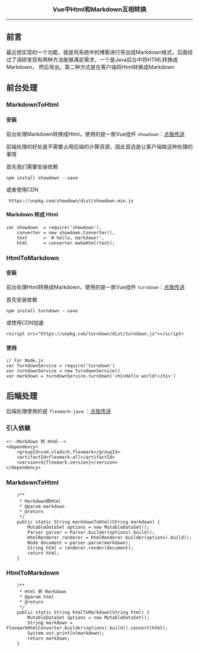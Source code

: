 ### <center>Vue中Html和Markdown互相转换
***
## 前言

最近想实现的一个功能，就是将系统中的博客进行导出成Markdown格式，后面经过了调研发现有两种方法能够满足需求，一个是Java后台中将HTML转换成Markdown， 然后导出。第二种方式是在客户端将Html转换成Markdown

## 前台处理

### MarkdownToHtml

#### 安装

前台处理Markdown转换成Html，使用的是一款Vue组件 `showdown`：[点我传送](https://github.com/showdownjs/showdown)

前端处理的好处是不需要占用后端的计算资源，因此首选是让客户端做这种处理的事情

首先我们需要安装依赖

```
npm install showdown --save
```

或者使用CDN

```
 https://unpkg.com/showdown/dist/showdown.min.js
```

#### Markdown 转成 Html

```
var showdown  = require('showdown'),
    converter = new showdown.Converter(),
    text      = '# hello, markdown!',
    html      = converter.makeHtml(text);
```

### HtmlToMarkdown

#### 安装

前台处理Html转换成Markdown，使用的是一款Vue组件 `turndown`：[点我传送](https://github.com/domchristie/turndown)

首先安装依赖

```
npm install turndown --save
```

或使用CDN加速

```
<script src="https://unpkg.com/turndown/dist/turndown.js"></script>
```

#### 使用

```
// For Node.js
var TurndownService = require('turndown')
var turndownService = new TurndownService()
var markdown = turndownService.turndown('<h1>Hello world!</h1>')
```

## 后端处理

后端处理使用的是 `flexmark-java` ：[点我传送](https://github.com/vsch/flexmark-java)

### 引入依赖

```
<!--Markdown 转 Html-->
<dependency>
    <groupId>com.vladsch.flexmark</groupId>
    <artifactId>flexmark-all</artifactId>
    <version>${flexmark.version}</version>
</dependency>
```

### MarkdownToHtml

```
    /**
     * Markdown转Html
     * @param markdown
     * @return
     */
    public static String markdownToHtml(String markdown) {
        MutableDataSet options = new MutableDataSet();
        Parser parser = Parser.builder(options).build();
        HtmlRenderer renderer = HtmlRenderer.builder(options).build();
        Node document = parser.parse(markdown);
        String html = renderer.render(document);
        return html;
    }
```

### HtmlToMarkdown

```
    /**
     * Html 转 Markdown
     * @param html
     * @return
     */
    public static String htmlToMarkdown(String html) {
        MutableDataSet options = new MutableDataSet();
        String markdown = FlexmarkHtmlConverter.builder(options).build().convert(html);
        System.out.println(markdown);
        return markdown;
    }
```

